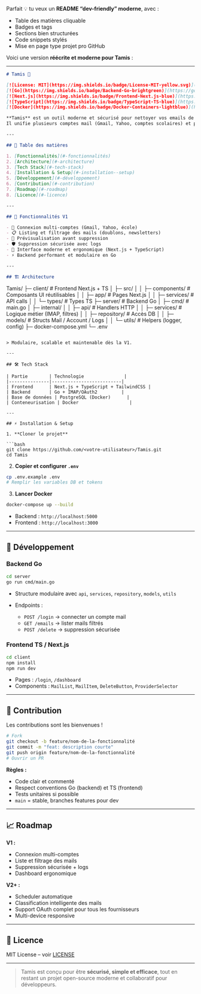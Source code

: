 Parfait 💡 tu veux un **README “dev-friendly” moderne**, avec :

* Table des matières cliquable
* Badges et tags
* Sections bien structurées
* Code snippets stylés
* Mise en page type projet pro GitHub

Voici une version **réécrite et moderne pour Tamis** :

---

```markdown
# Tamis 🧹

[![License: MIT](https://img.shields.io/badge/License-MIT-yellow.svg)](LICENSE)
[![Go](https://img.shields.io/badge/Backend-Go-brightgreen)](https://golang.org/)
[![Next.js](https://img.shields.io/badge/Frontend-Next.js-blue)](https://nextjs.org/)
[![TypeScript](https://img.shields.io/badge/TypeScript-TS-blue)](https://www.typescriptlang.org/)
[![Docker](https://img.shields.io/badge/Docker-Containers-lightblue)](https://www.docker.com/)

**Tamis** est un outil moderne et sécurisé pour nettoyer vos emails de manière simple et efficace.  
Il unifie plusieurs comptes mail (Gmail, Yahoo, comptes scolaires) et permet de filtrer et supprimer les emails indésirables ou doublons en toute sécurité.

---

## 📌 Table des matières

1. [Fonctionnalités](#-fonctionnalités)
2. [Architecture](#-architecture)
3. [Tech Stack](#-tech-stack)
4. [Installation & Setup](#-installation--setup)
5. [Développement](#-développement)
6. [Contribution](#-contribution)
7. [Roadmap](#-roadmap)
8. [Licence](#-licence)

---

## 🚀 Fonctionnalités V1

- 🔑 Connexion multi-comptes (Gmail, Yahoo, école)
- 📋 Listing et filtrage des mails (doublons, newsletters)
- 👀 Prévisualisation avant suppression
- 🛡 Suppression sécurisée avec logs
- 🎨 Interface moderne et ergonomique (Next.js + TypeScript)
- ⚡ Backend performant et modulaire en Go

---

## 🏗️ Architecture

```

Tamis/
├─ client/                # Frontend Next.js + TS
│  ├─ src/
│  │   ├─ components/     # Composants UI réutilisables
│  │   ├─ app/          # Pages Next.js
│  │   ├─ services/       # API calls
│  │   └─ types/          # Types TS
├─ server/                # Backend Go
│  ├─ cmd/                # main.go
│  ├─ internal/
│  │   ├─ api/            # Handlers HTTP
│  │   ├─ services/       # Logique métier (IMAP, filtres)
│  │   ├─ repository/     # Accès DB
│  │   ├─ models/         # Structs Mail / Account / Logs
│  │   └─ utils/          # Helpers (logger, config)
├─ docker-compose.yml
└─ .env

````

> Modulaire, scalable et maintenable dès la V1.  

---

## 🛠️ Tech Stack

| Partie        | Technologie               |
|---------------|--------------------------|
| Frontend      | Next.js + TypeScript + TailwindCSS |
| Backend       | Go + IMAP/OAuth2         |
| Base de données | PostgreSQL (Docker)      |
| Conteneurisation | Docker                   |

---

## ⚡ Installation & Setup

1. **Cloner le projet**  

```bash
git clone https://github.com/<votre-utilisateur>/Tamis.git
cd Tamis
````

2. **Copier et configurer `.env`**

```bash
cp .env.example .env
# Remplir les variables DB et tokens
```

3. **Lancer Docker**

```bash
docker-compose up --build
```

* Backend : `http://localhost:5000`
* Frontend : `http://localhost:3000`

---

## 🧩 Développement

### Backend Go

```bash
cd server
go run cmd/main.go
```

* Structure modulaire avec `api`, `services`, `repository`, `models`, `utils`
* Endpoints :

  * `POST /login` → connecter un compte mail
  * `GET /emails` → lister mails filtrés
  * `POST /delete` → suppression sécurisée

### Frontend TS / Next.js

```bash
cd client
npm install
npm run dev
```

* Pages : `/login`, `/dashboard`
* Components : `MailList`, `MailItem`, `DeleteButton`, `ProviderSelector`

---

## 🤝 Contribution

Les contributions sont les bienvenues !

```bash
# Fork
git checkout -b feature/nom-de-la-fonctionnalité
git commit -m "feat: description courte"
git push origin feature/nom-de-la-fonctionnalité
# Ouvrir un PR
```

**Règles :**

* Code clair et commenté
* Respect conventions Go (backend) et TS (frontend)
* Tests unitaires si possible
* `main` = stable, branches features pour dev

---

## 📈 Roadmap

**V1 :**

* Connexion multi-comptes
* Liste et filtrage des mails
* Suppression sécurisée + logs
* Dashboard ergonomique

**V2+ :**

* Scheduler automatique
* Classification intelligente des mails
* Support OAuth complet pour tous les fournisseurs
* Multi-device responsive

---

## 📄 Licence

MIT License – voir [LICENSE](LICENSE)

---

> Tamis est conçu pour être **sécurisé, simple et efficace**, tout en restant un projet open-source moderne et collaboratif pour développeurs.